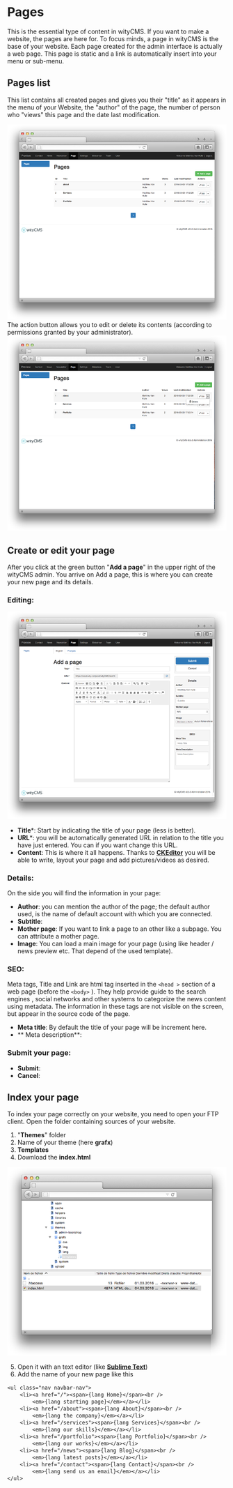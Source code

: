 # Pages

This is the essential type of content in wityCMS. If you want to make a website, the pages are here for. To focus minds, a page in wityCMS is the base of your website. Each page created for the admin interface is actually a web page. This page is static and a link is automatically insert into your menu or sub-menu.

## Pages list

This list contains all created pages and gives you their "title" as it appears in the menu of your Website, the "author" of the page, the number of person who "views" this page and the date last modification. 

![](pages-01.png)
The action button allows you to edit or delete its contents (according to permissions granted by your administrator).
![](pages-02.png)
## Create or edit your page

After you click at the green button "**Add a page**" in the upper right of the wityCMS admin. You arrive on Add a page, this is where you can create your new page and its details.

### Editing:

![](pages-03.png)

* **Title***: Start by indicating the title of your page (less is better).
* **URL***: you will be automatically generated URL in relation to the title you have just entered. You can if you want change this URL.
* **Content**: This is where it all happens. Thanks to **[CKEditor](http://docs.ckeditor.com/)** you will be able to write, layout your page and add pictures/videos as desired.

### Details:

On the side you will find the information in your page:

* **Author**: you can mention the author of the page; the default author used, is the name of default account with which you are connected.
* **Subtitle**: 
* **Mother page**: If you want to link a page to an other like a subpage. You can attribute a mother page.
* **Image**: You can load a main image for your page (using like header / news preview etc. That depend of the used template).

### SEO:

Meta tags, Title and Link are html tag inserted in the ```<head >``` section of a web page (before the ```<body>``` ). They help provide guide to the search engines , social networks and other systems to categorize the news content using metadata. The information in these tags are not visible on the screen, but appear in the source code of the page.

* **Meta title**: By default the title of your page will be increment here.
* ** Meta description**:

### Submit your page:

* **Submit**:
* **Cancel**:

## Index your page

To index your page correctly on your website, you need to open your FTP client. 
Open the folder containing sources of your website.

1. "**Themes**" folder
2. Name of your theme (here **grafx**) 
3. **Templates**
4. Download the **index.html** 

![](pages-04.png)

5. Open it with an text editor (like [**Sublime Text**](https://www.sublimetext.com/))
6. Add the name of your new page like this
```
<ul class="nav navbar-nav">
    <li><a href="/"><span>{lang Home}</span><br />
        <em>{lang starting page}</em></a></li>
    <li><a href="/about"><span>{lang About}</span><br />
        <em>{lang the company}</em></a></li>
    <li><a href="/services"><span>{lang Services}</span><br />
        <em>{lang our skills}</em></a></li>
    <li><a href="/portfolio"><span>{lang Portfolio}</span><br />
        <em>{lang our works}</em></a></li>
    <li><a href="/news"><span>{lang Blog}</span><br />
        <em>{lang latest posts}</em></a></li>
    <li><a href="/contact"><span>{lang Contact}</span><br />
        <em>{lang send us an email}</em></a></li>
</ul>
```


